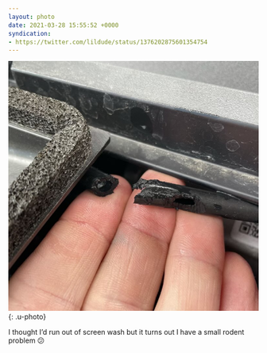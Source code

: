 ```yaml
---
layout: photo
date: 2021-03-28 15:55:52 +0000
syndication:
- https://twitter.com/lildude/status/1376202875601354754
---
```


![](/img/2f3f4a4dc71d.jpeg){: .u-photo}
 
I thought I’d run out of screen wash but it turns out I have a small rodent problem 😕
